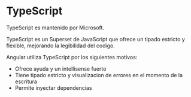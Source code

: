 # TypeScript

TypeScript es mantenido por Microsoft.

TypeScript es un Superset de JavaScript que ofrece un tipado estricto y flexible, mejorando la legibilidad del codigo.

Angular utiliza TypeScript por los siguientes motivos:
- Ofrece ayuda y un intellisense fuerte
- Tiene tipado estricto y visualizacion de errores en el momento de la escritura
- Permite inyectar dependencias
